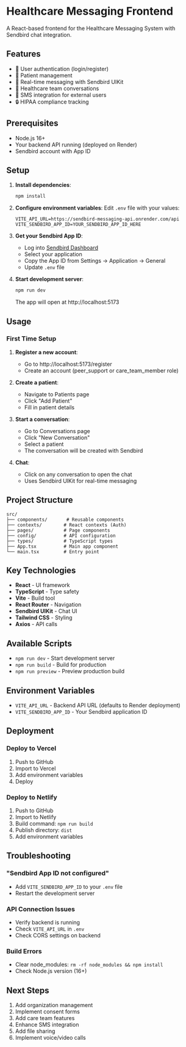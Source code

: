 # Healthcare Messaging Frontend

A React-based frontend for the Healthcare Messaging System with Sendbird chat integration.

## Features

- 🔐 User authentication (login/register)
- 👥 Patient management
- 💬 Real-time messaging with Sendbird UIKit
- 🏥 Healthcare team conversations
- 📱 SMS integration for external users
- 🔒 HIPAA compliance tracking

## Prerequisites

- Node.js 16+
- Your backend API running (deployed on Render)
- Sendbird account with App ID

## Setup

1. **Install dependencies**:
   ```bash
   npm install
   ```

2. **Configure environment variables**:
   Edit `.env` file with your values:
   ```
   VITE_API_URL=https://sendbird-messaging-api.onrender.com/api
   VITE_SENDBIRD_APP_ID=YOUR_SENDBIRD_APP_ID_HERE
   ```

3. **Get your Sendbird App ID**:
   - Log into [Sendbird Dashboard](https://dashboard.sendbird.com)
   - Select your application
   - Copy the App ID from Settings → Application → General
   - Update `.env` file

4. **Start development server**:
   ```bash
   npm run dev
   ```

   The app will open at http://localhost:5173

## Usage

### First Time Setup

1. **Register a new account**:
   - Go to http://localhost:5173/register
   - Create an account (peer_support or care_team_member role)

2. **Create a patient**:
   - Navigate to Patients page
   - Click "Add Patient"
   - Fill in patient details

3. **Start a conversation**:
   - Go to Conversations page
   - Click "New Conversation"
   - Select a patient
   - The conversation will be created with Sendbird

4. **Chat**:
   - Click on any conversation to open the chat
   - Uses Sendbird UIKit for real-time messaging

## Project Structure

```
src/
├── components/       # Reusable components
├── contexts/        # React contexts (Auth)
├── pages/           # Page components
├── config/          # API configuration
├── types/           # TypeScript types
├── App.tsx          # Main app component
└── main.tsx         # Entry point
```

## Key Technologies

- **React** - UI framework
- **TypeScript** - Type safety
- **Vite** - Build tool
- **React Router** - Navigation
- **Sendbird UIKit** - Chat UI
- **Tailwind CSS** - Styling
- **Axios** - API calls

## Available Scripts

- `npm run dev` - Start development server
- `npm run build` - Build for production
- `npm run preview` - Preview production build

## Environment Variables

- `VITE_API_URL` - Backend API URL (defaults to Render deployment)
- `VITE_SENDBIRD_APP_ID` - Your Sendbird application ID

## Deployment

### Deploy to Vercel

1. Push to GitHub
2. Import to Vercel
3. Add environment variables
4. Deploy

### Deploy to Netlify

1. Push to GitHub
2. Import to Netlify
3. Build command: `npm run build`
4. Publish directory: `dist`
5. Add environment variables

## Troubleshooting

### "Sendbird App ID not configured"
- Add `VITE_SENDBIRD_APP_ID` to your `.env` file
- Restart the development server

### API Connection Issues
- Verify backend is running
- Check `VITE_API_URL` in `.env`
- Check CORS settings on backend

### Build Errors
- Clear node_modules: `rm -rf node_modules && npm install`
- Check Node.js version (16+)

## Next Steps

1. Add organization management
2. Implement consent forms
3. Add care team features
4. Enhance SMS integration
5. Add file sharing
6. Implement voice/video calls
